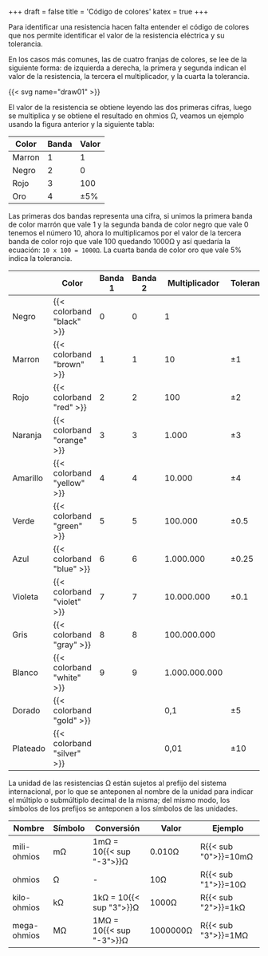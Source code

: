 +++
draft = false
title = 'Código de colores'
katex = true
+++

Para identificar una resistencia hacen falta entender el código de colores que nos permite identificar el valor de la resistencia eléctrica y su tolerancia.

En los casos más comunes, las de cuatro franjas de colores, se lee de la siguiente forma: de izquierda a derecha, la primera y segunda indican el valor de la resistencia, la tercera el multiplicador, y la cuarta la tolerancia.

{{< svg name="draw01" >}}

El valor de la resistencia se obtiene leyendo las dos primeras cifras, luego se multiplica y se obtiene el resultado en ohmios Ω, veamos un ejemplo usando la figura anterior y la siguiente tabla:

| Color | Banda | Valor |
|-------|-------|-------|
|Marron | 1     | 1     |
|Negro  | 2     | 0     |
|Rojo   | 3     | 100   |
|Oro    | 4     | ±5%   |

Las primeras dos bandas representa una cifra, si unimos la primera banda de color marrón que vale 1 y la segunda banda de color negro que vale 0 tenemos el número 10, ahora lo multiplicamos por el valor de la tercera banda de color rojo que vale 100 quedando 1000Ω y así quedaría la ecuación: `10 x 100 = 1000Ω`. La cuarta banda de color oro que vale 5% indica la tolerancia.

|          | Color                      | Banda 1 | Banda 2 | Multiplicador | Toleranci |
|----------|----------------------------|---------|---------|---------------|-----------|
| Negro    | {{< colorband "black" >}}  | 0       | 0       |             1 |           |
| Marron   | {{< colorband "brown" >}}  | 1       | 1       |            10 |        ±1 |
| Rojo     | {{< colorband "red" >}}    | 2       | 2       |           100 |        ±2 |
| Naranja  | {{< colorband "orange" >}} | 3       | 3       |         1.000 |        ±3 |
| Amarillo | {{< colorband "yellow" >}} | 4       | 4       |        10.000 |        ±4 |
| Verde    | {{< colorband "green" >}}  | 5       | 5       |       100.000 |      ±0.5 |
| Azul     | {{< colorband "blue" >}}   | 6       | 6       |     1.000.000 |     ±0.25 |
| Violeta  | {{< colorband "violet" >}} | 7       | 7       |    10.000.000 |      ±0.1 |
| Gris     | {{< colorband "gray" >}}   | 8       | 8       |   100.000.000 |           |
| Blanco   | {{< colorband "white" >}}  | 9       | 9       | 1.000.000.000 |           |
| Dorado   | {{< colorband "gold" >}}   |         |         |           0,1 |        ±5 |
| Plateado | {{< colorband "silver" >}} |         |         |          0,01 |       ±10 |

La unidad de las resistencias Ω están sujetos al prefijo del sistema internacional, por lo que se anteponen al nombre de la unidad para indicar el múltiplo o submúltiplo decimal de la misma; del mismo modo, los símbolos de los prefijos se anteponen a los símbolos de las unidades.

| Nombre      | Símbolo | Conversión               | Valor    | Ejemplo              |
|-------------|---------|--------------------------|----------|----------------------|
| mili-ohmios | mΩ      | 1mΩ = 10{{< sup "-3">}}Ω | 0.010Ω   | R{{< sub "0">}}=10mΩ |
| ohmios      | Ω       | -                        | 10Ω      | R{{< sub "1">}}=10Ω  |
| kilo-ohmios | kΩ      | 1kΩ = 10{{< sup "3">}}Ω  | 1000Ω    | R{{< sub "2">}}=1kΩ  |
| mega-ohmios | MΩ      | 1MΩ = 10{{< sup "-3">}}Ω | 1000000Ω | R{{< sub "3">}}=1MΩ  |
